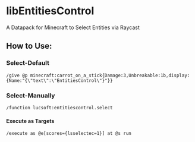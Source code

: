 # libEntitiesControl
A Datapack for Minecraft to Select Entities via Raycast


## How to Use:
### Select-Default

    /give @p minecraft:carrot_on_a_stick{Damage:3,Unbreakable:1b,display:{Name:"{\"text\":\"EntitiesControl\"}"}}
    
### Select-Manually

    /function lucsoft:entitiescontrol.select
    
#### Execute as Targets
    
    /execute as @e[scores={lsselectec=1}] at @s run
